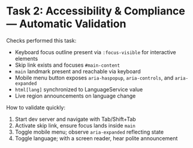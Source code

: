# Task 2: Accessibility & Compliance — Automatic Validation

Checks performed this task:

- Keyboard focus outline present via `:focus-visible` for interactive elements
- Skip link exists and focuses `#main-content`
- `main` landmark present and reachable via keyboard
- Mobile menu button exposes `aria-haspopup`, `aria-controls`, and `aria-expanded`
- `html[lang]` synchronized to LanguageService value
- Live region announcements on language change

How to validate quickly:

1. Start dev server and navigate with Tab/Shift+Tab
2. Activate skip link, ensure focus lands inside `main`
3. Toggle mobile menu; observe `aria-expanded` reflecting state
4. Toggle language; with a screen reader, hear polite announcement
